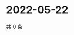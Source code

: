 # 2022-05-22

共 0 条

<!-- BEGIN WEIBO -->
<!-- 最后更新时间 Sun May 22 2022 23:17:58 GMT+0800 (China Standard Time) -->

<!-- END WEIBO -->
